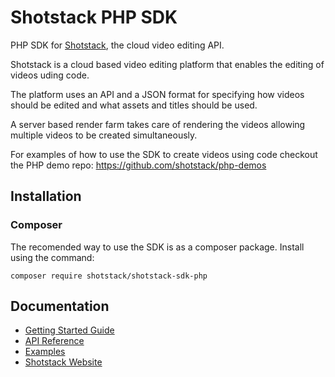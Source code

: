 # Shotstack PHP SDK

PHP SDK for [Shotstack](http://shotstack.io), the cloud video editing API.

Shotstack is a cloud based video editing platform that enables the editing of videos uding code.

The platform uses an API and a JSON format for specifying how videos should be edited and what assets and titles should be used.

A server based render farm takes care of rendering the videos allowing multiple videos to be created simultaneously.

For examples of how to use the SDK to create videos using code checkout the PHP demo repo: https://github.com/shotstack/php-demos

## Installation

### Composer

The recomended way to use the SDK is as a composer package. Install using the command:

```
composer require shotstack/shotstack-sdk-php
```

## Documentation

- [Getting Started Guide](https://shotstack.gitbook.io/docs/guides/getting-started)
- [API Reference](https://shotstack.restlet.io/)
- [Examples](https://github.com/shotstack/php-demos)
- [Shotstack Website](http://shotstack.io)

###